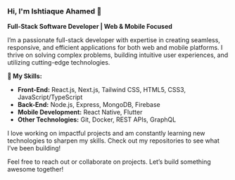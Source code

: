 ### Hi, I'm Ishtiaque Ahamed 👋  
**Full-Stack Software Developer | Web & Mobile Focused**  

I’m a passionate full-stack developer with expertise in creating seamless, responsive, and efficient applications for both web and mobile platforms. I thrive on solving complex problems, building intuitive user experiences, and utilizing cutting-edge technologies.

**🔨 My Skills:**  
- **Front-End:** React.js, Next.js, Tailwind CSS, HTML5, CSS3, JavaScript/TypeScript  
- **Back-End:** Node.js, Express, MongoDB, Firebase  
- **Mobile Development:** React Native, Flutter  
- **Other Technologies:** Git, Docker, REST APIs, GraphQL

I love working on impactful projects and am constantly learning new technologies to sharpen my skills. Check out my repositories to see what I’ve been building!

Feel free to reach out or collaborate on projects. Let’s build something awesome together!

